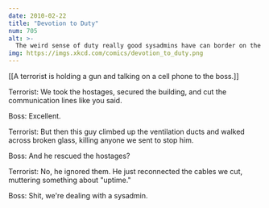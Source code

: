 ```yaml
---
date: 2010-02-22
title: "Devotion to Duty"
num: 705
alt: >-
  The weird sense of duty really good sysadmins have can border on the sociopathic, but it's nice to know that it stands between the forces of darkness and your cat blog's servers.
img: https://imgs.xkcd.com/comics/devotion_to_duty.png
---
```

[[A terrorist is holding a gun and talking on a cell phone to the boss.]]

Terrorist: We took the hostages, secured the building, and cut the communication lines like you said.

Boss: Excellent.

Terrorist: But then this guy climbed up the ventilation ducts and walked across broken glass, killing anyone we sent to stop him.

Boss: And he rescued the hostages?

Terrorist: No, he ignored them. He just reconnected the cables we cut, muttering something about "uptime."

Boss: Shit, we're dealing with a sysadmin.

